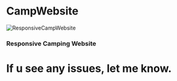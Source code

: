 # CampWebsite
![ResponsiveCampWebsite](https://github.com/MattewWebDev/CampWebsite/assets/161828498/abc8e071-d7bd-497e-947a-09f34ae5ad1d)

 ### Responsive Camping Website
 # If u see any issues, let me know.
